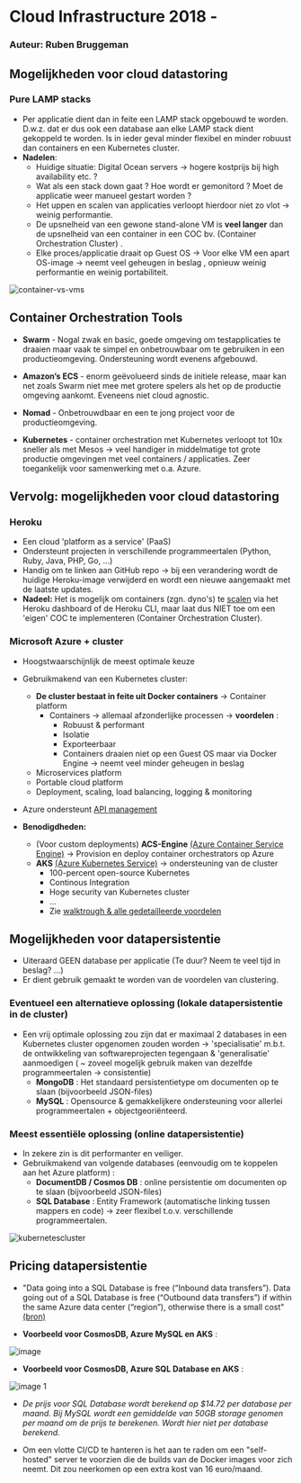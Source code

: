 # Cloud Infrastructure 2018 - 

### Auteur: Ruben Bruggeman

## Mogelijkheden voor cloud datastoring


### Pure LAMP stacks

* Per applicatie dient dan in feite een LAMP stack opgebouwd te worden. D.w.z. dat er dus ook een database aan elke LAMP stack dient gekoppeld te worden. Is in ieder geval minder flexibel en minder robuust dan containers en een Kubernetes cluster. 
* **Nadelen**:
    * Huidige situatie: Digital Ocean servers -> hogere kostprijs bij high availability etc. ?
    * Wat als een stack down gaat ? Hoe wordt er gemonitord ? Moet de applicatie weer manueel gestart worden ?
    * Het uppen en scalen van applicaties verloopt hierdoor niet zo vlot -> weinig performantie.
    * De upsnelheid van een gewone stand-alone VM is **veel langer** dan de upsnelheid van een container in een COC bv. (Container Orchestration Cluster) .
    * Elke proces/applicatie draait op Guest OS -> Voor elke VM een apart OS-image -> neemt veel geheugen in beslag , opnieuw weinig performantie en weinig portabiliteit.
   

![container-vs-vms](https://user-images.githubusercontent.com/36444318/41443637-6cf82eb0-703e-11e8-8711-f3610097dfd1.jpg)

## Container Orchestration Tools

* **Swarm** - Nogal zwak en basic, goede omgeving om testapplicaties te draaien maar vaak te simpel en onbetrouwbaar om te gebruiken in een productieomgeving. Ondersteuning wordt evenens afgebouwd.

* **Amazon’s ECS** - enorm geëvolueerd sinds de initiele release, maar kan net zoals Swarm niet mee met grotere spelers als het op de productie omgeving aankomt. Eveneens niet cloud agnostic.

* **Nomad** - Onbetrouwdbaar en een te jong project voor de productieomgeving.

* **Kubernetes** - container orchestration met Kubernetes verloopt tot 10x sneller als met Mesos -> veel handiger in middelmatige tot grote productie omgevingen met veel containers / applicaties. Zeer toegankelijk voor samenwerking met o.a. Azure.

## Vervolg: mogelijkheden voor cloud datastoring

### Heroku

* Een cloud 'platform as a service' (PaaS) 
* Ondersteunt projecten in verschillende programmeertalen (Python, Ruby, Java, PHP, Go, ...)
* Handig om te linken aan GitHub repo -> bij een verandering wordt de huidige Heroku-image verwijderd en wordt een nieuwe aangemaakt met de laatste updates.
* **Nadeel:** Het is mogelijk om containers (zgn. dyno's) te [scalen](https://www.heroku.com/dynos/scaling) via het Heroku dashboard of de Heroku CLI, maar laat dus NIET toe om een 'eigen' COC te implementeren (Container Orchestration Cluster).
   

### Microsoft Azure + cluster

* Hoogstwaarschijnlijk de meest optimale keuze
* Gebruikmakend van een Kubernetes cluster:
    * **De cluster bestaat in feite uit Docker containers** -> Container platform 
      * Containers -> allemaal afzonderlijke processen -> **voordelen** :
         * Robuust & performant
         * Isolatie 
         * Exporteerbaar
         * Containers draaien niet op een Guest OS maar via Docker Engine -> neemt veel minder geheugen in beslag
    * Microservices platform
    * Portable cloud platform
    * Deployment, scaling, load balancing, logging & monitoring
* Azure ondersteunt [API management](https://docs.microsoft.com/en-us/azure/api-management/)


* **Benodigdheden:**
    * (Voor custom deployments) **ACS-Engine** [(Azure Container Service Engine)](https://github.com/Azure/acs-engine) -> Provision en deploy container orchestrators op Azure 
    * **AKS** [(Azure Kubernetes Service)](https://azure.microsoft.com/en-us/services/kubernetes-service/) -> ondersteuning van de cluster 
        * 100-percent open-source Kubernetes
        * Continous Integration
        * Hoge security van Kubernetes cluster
        * ...
        * Zie [walktrough & alle gedetailleerde voordelen](https://docs.microsoft.com/en-us/azure/aks/intro-kubernetes)



## Mogelijkheden voor datapersistentie

* Uiteraard GEEN database per applicatie (Te duur? Neem te veel tijd in beslag? ...)
* Er dient gebruik gemaakt te worden van de voordelen van clustering.

### Eventueel een alternatieve oplossing (lokale datapersistentie in de cluster)

* Een vrij optimale oplossing zou zijn dat er maximaal 2 databases in een Kubernetes cluster opgenomen zouden worden -> 'specialisatie' m.b.t. de ontwikkeling van softwareprojecten tegengaan & 'generalisatie' aanmoedigen ( ~ zoveel mogelijk gebruik maken van dezelfde programmeertalen -> consistentie)    
    * **MongoDB** : Het standaard persistentietype om documenten op te slaan (bijvoorbeeld JSON-files)
    * **MySQL** : Opensource & gemakkelijkere ondersteuning voor allerlei programmeertalen + objectgeoriënteerd.

### Meest essentiële oplossing (online datapersistentie) 

* In zekere zin is dit performanter en veiliger.
* Gebruikmakend van volgende databases (eenvoudig om te koppelen aan het Azure platform) :
   * **DocumentDB / Cosmos DB** : online persistentie om documenten op te slaan (bijvoorbeeld JSON-files)
   * **SQL Database** : Entity Framework (automatische linking tussen mappers en code) -> zeer flexibel t.o.v. verschillende programmeertalen.



![kubernetescluster](https://user-images.githubusercontent.com/36444318/41456561-1f9c9ae6-7081-11e8-92a8-6063998b4146.png)


## Pricing datapersistentie

* "Data going into a SQL Database is free (“Inbound data transfers”).  Data going out of a SQL Database is free (“Outbound data transfers”) if within the same Azure data center (“region”), otherwise there is a small cost" [(bron)](http://www.jamesserra.com/archive/2016/04/azure-sql-database-pricing/)

 * **Voorbeeld voor CosmosDB, Azure MySQL en AKS** :  
 
 ![image](https://user-images.githubusercontent.com/36444318/41460721-e06651ca-708d-11e8-8fb5-7933a8a356dd.png)

* **Voorbeeld voor CosmosDB, Azure SQL Database en AKS** :

![image 1](https://user-images.githubusercontent.com/36444318/41460955-8f1d16ae-708e-11e8-96da-c6c242886c1c.png)

* *De prijs voor SQL Database wordt berekend op $14.72 per database per maand. Bij MySQL wordt een gemiddelde van 50GB storage genomen per maand om de prijs te berekenen. Wordt hier niet per database berekend.* 

* Om een vlotte CI/CD te hanteren is het aan te raden om een "self-hosted" server te voorzien die de builds van de Docker images voor zich neemt. Dit zou neerkomen op een extra kost van 16 euro/maand. 
